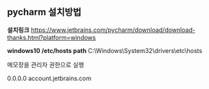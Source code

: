 ## pycharm 설치방법

**설치링크**
https://www.jetbrains.com/pycharm/download/download-thanks.html?platform=windows

**windows10 /etc/hosts path**
C:\Windows\System32\drivers\etc\hosts

메모장을 관리자 권한으로 실행

0.0.0.0 account.jetbrains.com


<!--stackedit_data:
eyJoaXN0b3J5IjpbLTQxNDE4MTQxMiwtOTYxNjQyMTAyXX0=
-->